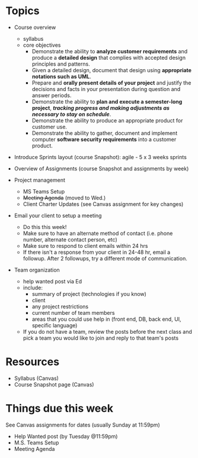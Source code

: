 # Topics
* Course overview
    - syllabus
    - core objectives
        * Demonstrate the ability to **analyze customer requirements** and produce a **detailed design** that complies with accepted design principles and patterns.
        * Given a detailed design, document that design using **appropriate notations such as UML**.
        * Prepare and **orally present details of your project** and justify the decisions and facts in your presentation during question and answer periods.
        * Demonstrate the ability to **plan and execute a semester-long project**, ***tracking progress and making adjustments as necessary to stay on schedule***.
        * Demonstrate the ability to produce an appropriate product for customer use.
        * Demonstrate the ability to gather, document and implement computer **software security requirements** into a customer product.

* Introduce Sprints layout (course Snapshot): agile - 5 x 3 weeks sprints
* Overview of Assignments (course Snapshot and assignments by week)
* Project management
    - MS Teams Setup
    - ~~Meeting Agenda~~ (moved to Wed.)
    - Client Charter Updates (see Canvas assignment for key changes)
* Email your client to setup a meeting
    - Do this this week!
    - Make sure to have an alternate method of contact (i.e. phone number, alternate contact person, etc)
    - Make sure to respond to client emails within 24 hrs
    - If there isn't a response from your client in 24-48 hr, email a followup. After 2 followups, try a different mode of communication.
* Team organization
    - help wanted post via Ed
    - include:
        - summary of project (technologies if you know)
        - client
        - any project restrictions
        - current number of team members
        - areas that you could use help in (front end, DB, back end, UI, specific language)
    - If you do not have a team, review the posts before the next class and pick a team you would like to join and reply to that team's posts

# Resources
* Syllabus (Canvas)
* Course Snapshot page (Canvas)

# Things due this week
See Canvas assignments for dates (usually Sunday at 11:59pm)
* Help Wanted post (by Tuesday @11:59pm)
* M.S. Teams Setup
* Meeting Agenda
